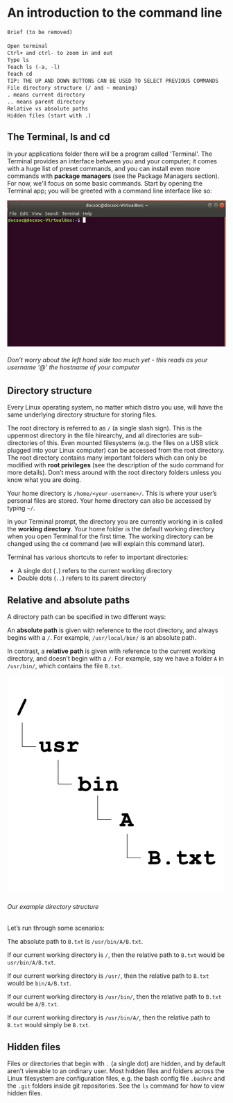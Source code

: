 # An introduction to the command line

```
Brief (to be removed)

Open terminal
Ctrl+ and ctrl- to zoom in and out
Type ls
Teach ls (-a, -l)
Teach cd
TIP: THE UP AND DOWN BUTTONS CAN BE USED TO SELECT PREVIOUS COMMANDS
File directory structure (/ and ~ meaning)
. means current directory
.. means parent directory
Relative vs absolute paths
Hidden files (start with .)
```
## The Terminal, ls and cd

In your applications folder there will be a program called 'Terminal'. The Terminal provides an interface between you and your computer; it comes with a huge list of preset commands, and you can install even more commands with **package managers** (see the Package Managers section). For now, we'll focus on some basic commands. Start by opening the Terminal app; you will be greeted with a command line interface like so:

![terminal](assets/commands/startup.png "Start-up")
###### Don’t worry about the left hand side too much yet - this reads as your username ‘@’ the hostname of your computer

## Directory structure

Every Linux operating system, no matter which distro you use, will have the same underlying directory structure for storing files.

The root directory is referred to as `/` (a single slash sign). This is the uppermost directory in the file hirearchy, and all directories are sub-directories of this. Even mounted filesystems (e.g. the files on a USB stick plugged into your Linux computer) can be accessed from the root directory. The root directory contains many important folders which can only be modified with **root privileges** (see the description of the sudo command for more details). Don’t mess around with the root directory folders unless you know what you are doing.

Your home directory is `/home/<your-username>/`. This is where your user’s personal files are stored. Your home directory can also be accessed by typing `~/`.

In your Terminal prompt, the directory you are currently working in is called the **working directory**. Your home folder is the default working directory when you open Terminal for the first time. The working directory can be changed using the `cd` command (we will explain this command later).

Terminal has various shortcuts to refer to important directories: 
* A single dot (`.`) refers to the current working directory
* Double dots (`..`) refers to its parent directory

## Relative and absolute paths

A directory path can be specified in two different ways:

An **absolute path** is given with reference to the root directory, and always begins with a `/`. For example, `/usr/local/bin/` is an absolute path.

In contrast, a **relative path** is given with reference to the current working directory, and doesn’t begin with a `/`. For example, say we have a folder `A` in `/usr/bin/`, which contains the file `B.txt`.

![example directory](assets/example-directory.png "Example directory")
###### Our example directory structure

Let’s run through some scenarios:

The absolute path to `B.txt` is `/usr/bin/A/B.txt`.

If our current working directory is `/`, then the relative path to `B.txt` would be `usr/bin/A/B.txt`.

If our current working directory is `/usr/`, then the relative path to `B.txt` would be `bin/A/B.txt`.

If our current working directory is `/usr/bin/`, then the relative path to `B.txt` would be `A/B.txt`.

If our current working directory is `/usr/bin/A/`, then the relative path to `B.txt` would simply be `B.txt`.

## Hidden files

Files or directories that begin with `.` (a single dot) are hidden, and by default aren’t viewable to an ordinary user. Most hidden files and folders across the  Linux filesystem are configuration files, e.g. the bash config file `.bashrc` and the `.git` folders inside git repositories. See the `ls` command for how to view hidden files.
